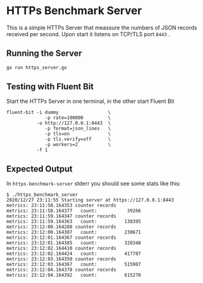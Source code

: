 # HTTPs Benchmark Server

This is a simple HTTPs Server that meassure the numbers of JSON records received per second.
Upon start it listens on TCP/TLS port ```8443``` .


## Running the Server

```sh
go run https_server.go
```

## Testing with Fluent Bit

Start the HTTPs Server in one terminal, in the other start Fluent Bit

```
fluent-bit -i dummy                  \
              -p rate=100000         \
           -o http://127.0.0.1:8443  \
              -p format=json_lines   \
              -p tls=on              \
              -p tls.verify=off      \
              -p workers=2           \
           -f 1
```

## Expected Output

In ```https-benchmark-server``` stderr you should see some stats like this:


```
$ ./https_benchmark_server 
2020/12/27 23:11:55 Starting server at https://127.0.0.1:8443
metrics: 23:11:58.164353 counter records
metrics: 23:11:58.164377   count:           39266
metrics: 23:11:59.164347 counter records
metrics: 23:11:59.164363   count:          138395
metrics: 23:12:00.164288 counter records
metrics: 23:12:00.164307   count:          230671
metrics: 23:12:01.164367 counter records
metrics: 23:12:01.164385   count:          320348
metrics: 23:12:02.164410 counter records
metrics: 23:12:02.164424   count:          417787
metrics: 23:12:03.164350 counter records
metrics: 23:12:03.164367   count:          515907
metrics: 23:12:04.164378 counter records
metrics: 23:12:04.164392   count:          615270

```
